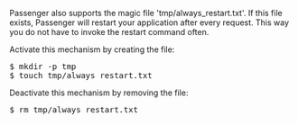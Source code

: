 Passenger also supports the magic file 'tmp/always_restart.txt'. If this file exists, Passenger will restart your application after every request. This way you do not have to invoke the restart command often.

Activate this mechanism by creating the file:

<pre class="highlight"><span class="prompt">$ </span>mkdir -p tmp
<span class="prompt">$ </span>touch tmp/always_restart.txt</pre>

Deactivate this mechanism by removing the file:

<pre class="highlight"><span class="prompt">$ </span>rm tmp/always_restart.txt</pre>
